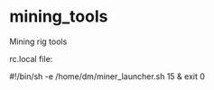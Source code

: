 # mining_tools
Mining rig tools

rc.local file:

#!/bin/sh -e
/home/dm/miner_launcher.sh 15 &
exit 0
